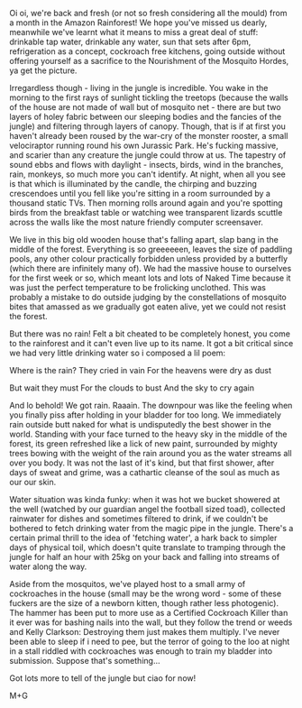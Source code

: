 Oi oi, we're back and fresh (or not so fresh considering all the mould) from a month in the Amazon Rainforest! We hope you've missed us dearly, meanwhile we've learnt what it means to miss a great deal of stuff: drinkable tap water, drinkable any water, sun that sets after 6pm, refrigeration as a concept, cockroach free kitchens, going outside without offering yourself as a sacrifice to the Nourishment of the Mosquito Hordes, ya get the picture.

Irregardless though - living in the jungle is incredible. You wake in the morning to the first rays of sunlight tickling the treetops (because the walls of the house are not made of wall but of mosquito net - there are but two layers of holey fabric between our sleeping bodies and the fancies of the jungle) and filtering through layers of canopy. Though, that is if at first you haven't already been roused by the war-cry of the monster rooster, a small velociraptor running round his own Jurassic Park. He's fucking massive, and scarier than any creature the jungle could throw at us. The tapestry of sound ebbs and flows with daylight - insects, birds, wind in the branches, rain, monkeys, so much more you can't identify. At night, when all you see is that which is illuminated by the candle, the chirping and buzzing crescendoes until you fell like you're sitting in a room surrounded by a thousand static TVs. Then morning rolls around again and you're spotting birds from the breakfast table or watching wee  transparent lizards scuttle across the walls like the most nature friendly computer screensaver.

We live in this big old wooden house that's falling apart, slap bang in the middle of the forest. Everything is so greeeeeen, leaves the size of paddling pools, any other colour practically forbidden unless provided by a butterfly (which there are infinitely many of). We had the massive house to ourselves for the first week or so, which meant lots and lots of Naked Time because it was just the perfect temperature to be frolicking unclothed. This was probably a mistake to do outside judging by the constellations of mosquito bites that amassed as we gradually got eaten alive, yet we could not resist the forest.

But there was no rain! Felt a bit cheated to be completely honest, you come to the rainforest and it can't even live up to its name. It got a bit critical since we had very little drinking water so i composed a lil poem:

Where is the rain?
They cried in vain
For the heavens were dry as dust

But wait they must
For the clouds to bust
And the sky to cry again


And lo behold! We got rain. Raaain. The downpour was like the feeling when you finally piss after holding in your bladder for too long. We immediately rain outside butt naked for what is undisputedly the best shower in the world. Standing with your face turned to the heavy sky in the middle of the forest, its green refreshed like a lick of new paint, surrounded by mighty trees bowing with the weight of the rain around you as the water streams all over you body. It was not the last of it's kind, but that first shower, after days of sweat and grime, was a cathartic cleanse of the soul as much as our our skin.

Water situation was kinda funky: when it was hot we bucket showered at the well (watched by our guardian angel the football sized toad), collected rainwater for dishes and sometimes filtered to drink, if we couldn't be bothered to fetch drinking water from the magic pipe in the jungle. There's a certain primal thrill to the idea of 'fetching water', a hark back to simpler days of physical toil, which doesn't quite translate to tramping through the jungle for half an hour with 25kg on your back and falling into streams of water along the way.

Aside from the mosquitos, we've played host to a small army of cockroaches in the house (small may be the wrong word - some of these fuckers are the size of a newborn kitten, though rather less photogenic). The hammer has been put to more use as a Certified Cockroach Killer than it ever was for bashing nails into the wall, but they follow the trend or weeds and Kelly Clarkson: Destroying them just makes them multiply. I've never been able to sleep if i need to pee, but the terror of going to the loo at night in a stall riddled with cockroaches was enough to train my bladder into submission. Suppose that's something...

Got lots more to tell of the jungle but ciao for now!

M+G
